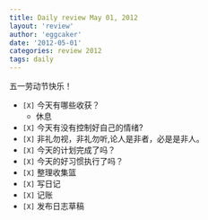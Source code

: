 ```yaml
---
title: Daily review May 01, 2012 
layout: 'review'
author: 'eggcaker'
date: '2012-05-01'
categories: review 2012
tags: daily
---
```



五一劳动节快乐！

  * `[X]` 今天有哪些收获？ 
    * 休息 
  * `[X]` 今天有没有控制好自己的情绪? 
  * `[X]` 非礼勿视，非礼勿听,论人是非者，必是是非人。 
  * `[X]` 今天的计划完成了吗？ 
  * `[X]` 今天的好习惯执行了吗？ 
  * `[X]` 整理收集篮 
  * `[X]` 写日记 
  * `[X]` 记账 
  * `[X]` 发布日志草稿 

